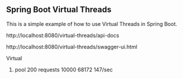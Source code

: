 ## Spring Boot Virtual Threads

This is a simple example of how to use Virtual Threads in Spring Boot.

http://localhost:8080/virtual-threads/api-docs

http://localhost:8080/virtual-threads/swagger-ui.html


Virtual
1. pool 200 requests 10000 68172 147/sec